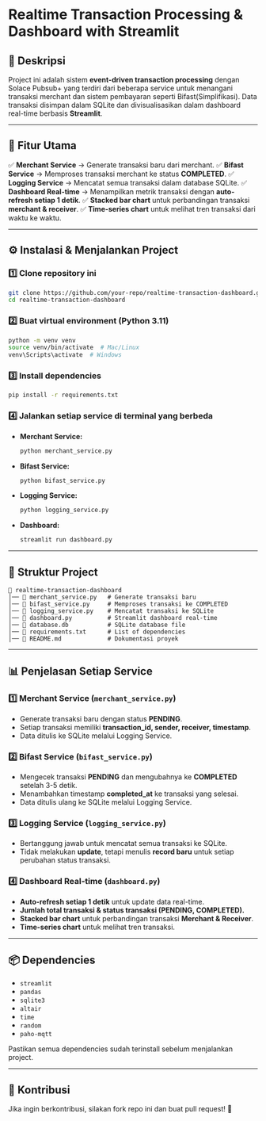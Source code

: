 # Realtime Transaction Processing & Dashboard with Streamlit

## 📝 Deskripsi

Project ini adalah sistem **event-driven transaction processing** dengan Solace Pubsub+ yang terdiri dari beberapa service untuk menangani transaksi merchant dan sistem pembayaran seperti Bifast(Simplifikasi). Data transaksi disimpan dalam SQLite dan divisualisasikan dalam dashboard real-time berbasis **Streamlit**.

---

## 📌 Fitur Utama

✅ **Merchant Service** → Generate transaksi baru dari merchant.
✅ **Bifast Service** → Memproses transaksi merchant ke status **COMPLETED**.
✅ **Logging Service** → Mencatat semua transaksi dalam database SQLite.
✅ **Dashboard Real-time** → Menampilkan metrik transaksi dengan **auto-refresh setiap 1 detik**.
✅ **Stacked bar chart** untuk perbandingan transaksi **merchant & receiver**.
✅ **Time-series chart** untuk melihat tren transaksi dari waktu ke waktu.

---

## ⚙️ Instalasi & Menjalankan Project

### 1️⃣ Clone repository ini

```bash
git clone https://github.com/your-repo/realtime-transaction-dashboard.git
cd realtime-transaction-dashboard
```

### 2️⃣ Buat virtual environment (Python 3.11)

```bash
python -m venv venv
source venv/bin/activate  # Mac/Linux
venv\Scripts\activate  # Windows
```

### 3️⃣ Install dependencies

```bash
pip install -r requirements.txt
```

### 4️⃣ Jalankan setiap service di terminal yang berbeda

- **Merchant Service:**
  ```bash
  python merchant_service.py
  ```
- **Bifast Service:**
  ```bash
  python bifast_service.py
  ```
- **Logging Service:**
  ```bash
  python logging_service.py
  ```
- **Dashboard:**
  ```bash
  streamlit run dashboard.py
  ```

---

## 📂 Struktur Project

```
📁 realtime-transaction-dashboard
│── 📄 merchant_service.py   # Generate transaksi baru
│── 📄 bifast_service.py     # Memproses transaksi ke COMPLETED
│── 📄 logging_service.py    # Mencatat transaksi ke SQLite
│── 📄 dashboard.py          # Streamlit dashboard real-time
│── 📄 database.db           # SQLite database file
│── 📄 requirements.txt      # List of dependencies
│── 📄 README.md             # Dokumentasi proyek
```

---

## 📊 Penjelasan Setiap Service

### 1️⃣ Merchant Service (`merchant_service.py`)

- Generate transaksi baru dengan status **PENDING**.
- Setiap transaksi memiliki **transaction_id, sender, receiver, timestamp**.
- Data ditulis ke SQLite melalui Logging Service.

### 2️⃣ Bifast Service (`bifast_service.py`)

- Mengecek transaksi **PENDING** dan mengubahnya ke **COMPLETED** setelah 3-5 detik.
- Menambahkan timestamp **completed_at** ke transaksi yang selesai.
- Data ditulis ulang ke SQLite melalui Logging Service.

### 3️⃣ Logging Service (`logging_service.py`)

- Bertanggung jawab untuk mencatat semua transaksi ke SQLite.
- Tidak melakukan **update**, tetapi menulis **record baru** untuk setiap perubahan status transaksi.

### 4️⃣ Dashboard Real-time (`dashboard.py`)

- **Auto-refresh setiap 1 detik** untuk update data real-time.
- **Jumlah total transaksi & status transaksi (PENDING, COMPLETED).**
- **Stacked bar chart** untuk perbandingan transaksi **Merchant & Receiver**.
- **Time-series chart** untuk melihat tren transaksi.

---

## 📦 Dependencies

- `streamlit`
- `pandas`
- `sqlite3`
- `altair`
- `time`
- `random`
- `paho-mqtt`

Pastikan semua dependencies sudah terinstall sebelum menjalankan project.

---

## 📢 Kontribusi

Jika ingin berkontribusi, silakan fork repo ini dan buat pull request! 🚀
